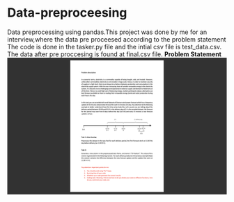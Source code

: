 # Data-preproceesing
Data preprocessing using pandas.This project was done by me for an interview,where the data pre proceesed according
to the problem statement
The code is done in the tasker.py file and the intial csv file is test_data.csv. The data after pre proccesing is found at final.csv file.
<b>Problem Statement</b>  
![Screenshot](sc.png)
